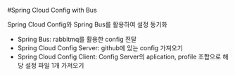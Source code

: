#Spring Cloud Config with Bus

Spring Cloud Config와 Spring Bus를 활용하여 설정 동기화 

- Spring Bus: rabbitmq를 활용한 config 전달
- Spring Cloud Config Server: github에 있는 config 가져오기
- Spring Cloud Config Client: Config Server의 aplication, profile 조합으로 해당 설정 파일 1개 가져오기
